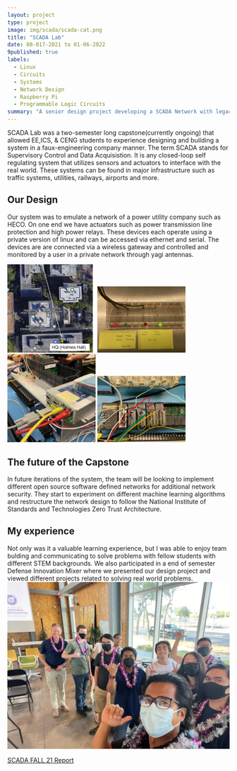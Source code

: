 ```yaml
---
layout: project
type: project
image: img/scada/scada-cat.png
title: "SCADA Lab"
date: 08-017-2021 to 01-06-2022
9published: true
labels:
  - Linux
  - Circuits
  - Systems
  - Network Design
  - Raspberry Pi
  - Programmable Logic Circuits
summary: "A senior design project developing a SCADA Network with legacy industrial components."
---
```


SCADA Lab was a two-semester long capstone(currently ongoing) that allowed EE,ICS, & CENG students to experience designing and building a system in a faux-engineering company manner. The term SCADA stands for Supervisory Control and Data Acquisistion. It is any closed-loop self regulating system that utilizes sensors and actuators to interface with the real world. These systems can be found in major infrastructure such as traffic systems, utilities, railways, airports and more.


## Our Design
Our system was to emulate a network of a power utility company such as HECO. On one end we have actuators such as power transmission line protection and high power relays. These devices each operate using a private version of linux and can be accessed via ethernet and serial. The devices are are connected via a wireless gateway and controlled and monitored by a user in a private network through yagi antennas.

<div class="text-center p-4">
  <img width="200px" 
       src="../img/scada/SCADAMap.png" 
       class="img-thumbnail" >
  <img width="200px" 
       src="../img/scada/sel-stat-leds.JPG" 
       class="img-thumbnail" >
  <img width="200px" 
       src="../img/scada/SEL-3505-ethernet-port.jpg" 
       class="img-thumbnail" >
  <img width="200px" 
       src="../img/scada/PLC.jpg" 
       class="img-thumbnail" >
</div>

## The future of the Capstone
In future iterations of the system, the team will be looking to implement different open source software defined networks for additional network security. They start to experiment on different machine learning algorithms and restructure the network design to follow the National Institute of Standards and Technologies Zero Trust Architecture.

## My experience

Not only was it a valuable learning experience, but I was able to enjoy team bulding and communicating to solve problems with fellow students with different STEM backgrounds. We also participated in a end of semester Defense Innovation Mixer where we presented our design project and viewed different projects related to solving real world problems.
<img width="600px" class="img-fluid" src="../img/scada/h4d.jpg">

<p><a href="../reports/scada_report_fall21.pdf">SCADA FALL 21 Report</a></p>



